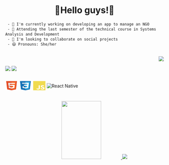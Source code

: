 <h1 align="center">🍃Hello guys!🍃</h1>
 
     - 🔭 I'm currently working on developing an app to manage an NGO
     - 🌱 Attending the last semester of the technical course in Systems Analysis and Development
     - 👯 I'm looking to collaborate on social projects
     - 😄 Pronouns: She/her
    
<div style="display: inline_block"><br>
<!--     <img align="right" src="https://media3.giphy.com/media/2txtjdsnQHW0IhUia2/giphy.gif?cid=ecf05e47xzrvfvdu3xiyhji6mpyzm4jx37yk68ttmzz5sum5&rid=giphy.gif&ct=g" height="130" width= "230"/> -->
    <img align="right" src="https://media2.giphy.com/media/arxiLc5EiFhja/100.webp?cid=ecf05e477c1vhultv4u0y6wpymejhrmvjl7q7okv7ajet2ib&rid=100.webp&ct=g" height="130"/>
</div><br>

<a href = "jaquelinediasoliveira5@gmail.com"><img src="https://img.shields.io/badge/-Gmail-%23333?style=for-the-badge&logo=gmail&logoColor=white" target="_blank"></a>
<a href="https://www.linkedin.com/in/jaqueline-dias-oliveira-0b68a4228" target="_blank"><img src="https://img.shields.io/badge/-LinkedIn-%230077B5?style=for-the-badge&logo=linkedin&logoColor=white" target="_blank"></a> 
  
  ##
<div>
     <img align="center" alt="HTML" height="30" width="40" src="https://raw.githubusercontent.com/devicons/devicon/master/icons/html5/html5-original.svg">
     <img align="center" alt="CSS" height="30" width="40" src="https://raw.githubusercontent.com/devicons/devicon/master/icons/css3/css3-original.svg">
     <img align="center" alt="Js" height="30" width="40" src="https://raw.githubusercontent.com/devicons/devicon/master/icons/javascript/javascript-plain.svg">
     <img align="center" alt="React Native" height="30" width="40" src="https://cdn.jsdelivr.net/gh/devicons/devicon/icons/react/react-original.svg" />
</div><br>

<br>
<div align="center">
    <a href="https://github.com/jaquelinediasoliveira">
    <img height="185em" width="50%" src="https://github-readme-stats.vercel.app/api?username=jaquelinediasoliveira&show_icons=true&theme=tokyonight&include_all_commits=true&count_private=true"/>
    <img height="180em" src="https://github-readme-stats.vercel.app/api/top-langs/?username=jaquelinediasoliveira&layout=compact&langs_count=7&theme=tokyonight"/>
</div>
